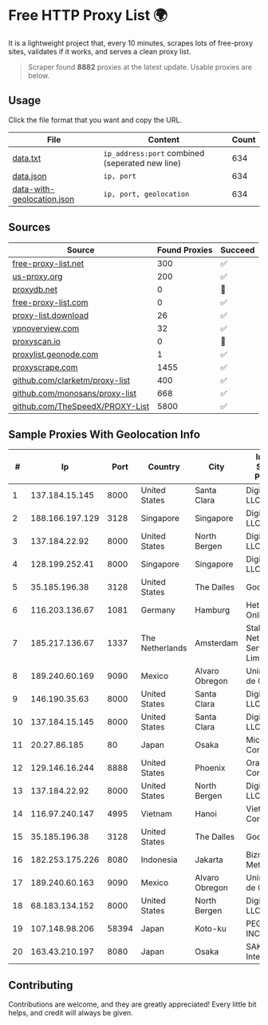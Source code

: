 
# Free HTTP Proxy List 🌍

It is a lightweight project that, every 10 minutes, scrapes lots of free-proxy sites, validates if it works, and serves a clean proxy list.


> Scraper found **8882** proxies at the latest update. Usable proxies are below.

## Usage

Click the file format that you want and copy the URL.


|File|Content|Count|
|----|-------|-----|
|[data.txt](https://raw.githubusercontent.com/themiralay/Proxy-List-World/master/data.txt)|`ip_address:port` combined (seperated new line)|634|
|[data.json](https://raw.githubusercontent.com/themiralay/Proxy-List-World/master/data.json)|`ip, port`|634|
|[data-with-geolocation.json](https://raw.githubusercontent.com/themiralay/Proxy-List-World/master/data-with-geolocation.json)|`ip, port, geolocation`|634|

## Sources

|Source|Found Proxies|Succeed|
|------|-------------|-------|
|[free-proxy-list.net](https://free-proxy-list.net)|300|✅|
|[us-proxy.org](https://www.us-proxy.org)|200|✅|
|[proxydb.net](http://proxydb.net)|0|🚫|
|[free-proxy-list.com](https://free-proxy-list.com/?page=&port=&type%5B%5D=http&type%5B%5D=https&up_time=0&search=Search)|0|✅|
|[proxy-list.download](https://www.proxy-list.download/HTTP)|26|✅|
|[vpnoverview.com](https://vpnoverview.com/privacy/anonymous-browsing/free-proxy-servers)|32|✅|
|[proxyscan.io](https://www.proxyscan.io)|0|🚫|
|[proxylist.geonode.com](https://proxylist.geonode.com/api/proxy-list?limit=300&page=1&sort_by=lastChecked&sort_type=desc&protocols=http,https)|1|✅|
|[proxyscrape.com](https://api.proxyscrape.com/v2/?request=displayproxies&protocol=http&timeout=10000&country=all&ssl=all&anonymity=all)|1455|✅|
|[github.com/clarketm/proxy-list](https://raw.githubusercontent.com/clarketm/proxy-list/master/proxy-list-raw.txt)|400|✅|
|[github.com/monosans/proxy-list](https://raw.githubusercontent.com/monosans/proxy-list/main/proxies/http.txt)|668|✅|
|[github.com/TheSpeedX/PROXY-List](https://raw.githubusercontent.com/TheSpeedX/PROXY-List/master/http.txt)|5800|✅|


## Sample Proxies With Geolocation Info

|#|Ip|Port|Country|City|Internet Service Provider|
|-|--|----|-------|----|-------------------------|
|1|137.184.15.145|8000|United States|Santa Clara|DigitalOcean, LLC|
|2|188.166.197.129|3128|Singapore|Singapore|DigitalOcean, LLC|
|3|137.184.22.92|8000|United States|North Bergen|DigitalOcean, LLC|
|4|128.199.252.41|8000|Singapore|Singapore|DigitalOcean, LLC|
|5|35.185.196.38|3128|United States|The Dalles|Google LLC|
|6|116.203.136.67|1081|Germany|Hamburg|Hetzner Online GmbH|
|7|185.217.136.67|1337|The Netherlands|Amsterdam|Stallion Network Services Limited|
|8|189.240.60.169|9090|Mexico|Alvaro Obregon|Uninet S.A. de C.V.|
|9|146.190.35.63|8000|United States|Santa Clara|DigitalOcean, LLC|
|10|137.184.15.145|8000|United States|Santa Clara|DigitalOcean, LLC|
|11|20.27.86.185|80|Japan|Osaka|Microsoft Corporation|
|12|129.146.16.244|8888|United States|Phoenix|Oracle Corporation|
|13|137.184.22.92|8000|United States|North Bergen|DigitalOcean, LLC|
|14|116.97.240.147|4995|Vietnam|Hanoi|Viettel Corporation|
|15|35.185.196.38|3128|United States|The Dalles|Google LLC|
|16|182.253.175.226|8080|Indonesia|Jakarta|Biznet Metronet|
|17|189.240.60.163|9090|Mexico|Alvaro Obregon|Uninet S.A. de C.V.|
|18|68.183.134.152|8000|United States|North Bergen|DigitalOcean, LLC|
|19|107.148.98.206|58394|Japan|Koto-ku|PEG TECH INC|
|20|163.43.210.197|8080|Japan|Osaka|SAKURA Internet Inc.|



## Contributing

Contributions are welcome, and they are greatly appreciated! Every
little bit helps, and credit will always be given.

